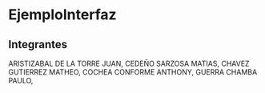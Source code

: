 # EjemploInterfaz
## Integrantes 
ARISTIZABAL DE LA TORRE JUAN,
CEDEÑO SARZOSA MATIAS, 
CHAVEZ GUTIERREZ MATHEO, 
COCHEA CONFORME ANTHONY, 
GUERRA CHAMBA PAULO,
